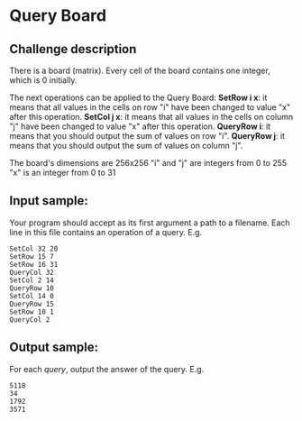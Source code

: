 # Query Board

## Challenge description

There is a board (matrix). Every cell of the board contains one integer, which
is 0 initially.

The next operations can be applied to the Query Board:
**SetRow i x**: it means that all values in the cells on row "i" have been
changed to value "x" after this operation.
**SetCol j x**: it means that all values in the cells on column "j" have been
changed to value "x" after this operation.
**QueryRow i**: it means that you should output the sum of values on row "i".
**QueryRow j**: it means that you should output the sum of values on column
"j".

The board's dimensions are 256x256
"i" and "j" are integers from 0 to 255
"x" is an integer from 0 to 31

## Input sample:

Your program should accept as its first argument a path to a filename. Each
line in this file contains an operation of a query. E.g.

    SetCol 32 20
    SetRow 15 7
    SetRow 16 31
    QueryCol 32
    SetCol 2 14
    QueryRow 10
    SetCol 14 0
    QueryRow 15
    SetRow 10 1
    QueryCol 2

## Output sample:

For each *query*, output the answer of the query. E.g.

    5118
    34
    1792
    3571

<!--
vim:ft=markdown:
-->
